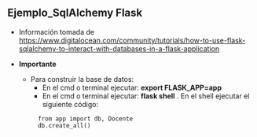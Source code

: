 ## Ejemplo_SqlAlchemy Flask

* Información tomada de https://www.digitalocean.com/community/tutorials/how-to-use-flask-sqlalchemy-to-interact-with-databases-in-a-flask-application

* **Importante**
  * Para construir la base de datos:
    * En el cmd o terminal ejecutar: **export FLASK_APP=app**
    * En el cmd o terminal ejecutar: **flask shell** . En el shell ejecutar el siguiente código:
    ```
      from app import db, Docente
      db.create_all()
    ```
